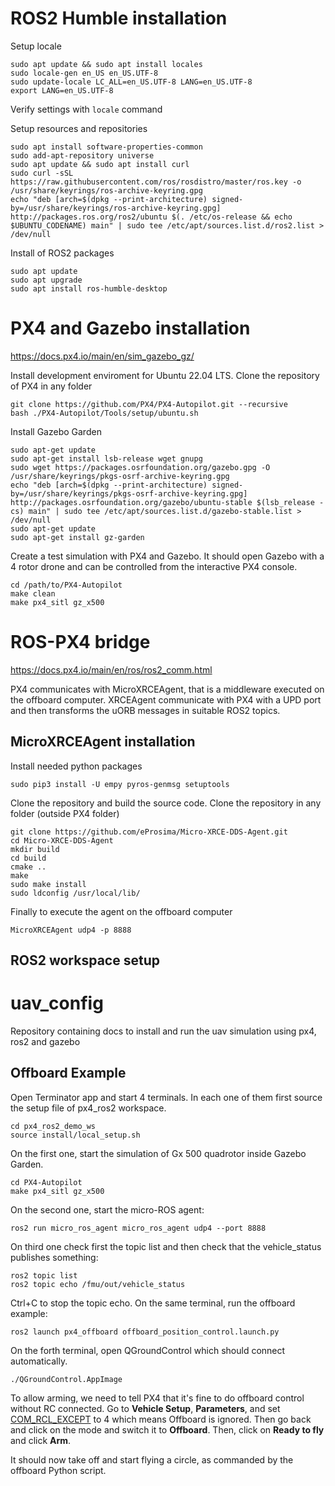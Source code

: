 # ROS2 Humble installation
Setup locale
```
sudo apt update && sudo apt install locales
sudo locale-gen en_US en_US.UTF-8
sudo update-locale LC_ALL=en_US.UTF-8 LANG=en_US.UTF-8
export LANG=en_US.UTF-8
```
Verify settings with `locale` command

Setup resources and repositories
```
sudo apt install software-properties-common
sudo add-apt-repository universe
sudo apt update && sudo apt install curl
sudo curl -sSL https://raw.githubusercontent.com/ros/rosdistro/master/ros.key -o /usr/share/keyrings/ros-archive-keyring.gpg
echo "deb [arch=$(dpkg --print-architecture) signed-by=/usr/share/keyrings/ros-archive-keyring.gpg] http://packages.ros.org/ros2/ubuntu $(. /etc/os-release && echo $UBUNTU_CODENAME) main" | sudo tee /etc/apt/sources.list.d/ros2.list > /dev/null
```
Install of ROS2 packages
```
sudo apt update
sudo apt upgrade
sudo apt install ros-humble-desktop
```

# PX4 and Gazebo installation
https://docs.px4.io/main/en/sim_gazebo_gz/

Install development enviroment for Ubuntu 22.04 LTS. Clone the repository of PX4 in any folder
```
git clone https://github.com/PX4/PX4-Autopilot.git --recursive
bash ./PX4-Autopilot/Tools/setup/ubuntu.sh
```
Install Gazebo Garden
```
sudo apt-get update
sudo apt-get install lsb-release wget gnupg
sudo wget https://packages.osrfoundation.org/gazebo.gpg -O /usr/share/keyrings/pkgs-osrf-archive-keyring.gpg
echo "deb [arch=$(dpkg --print-architecture) signed-by=/usr/share/keyrings/pkgs-osrf-archive-keyring.gpg] http://packages.osrfoundation.org/gazebo/ubuntu-stable $(lsb_release -cs) main" | sudo tee /etc/apt/sources.list.d/gazebo-stable.list > /dev/null
sudo apt-get update
sudo apt-get install gz-garden
```
Create a test simulation with PX4 and Gazebo. It should open Gazebo with a 4 rotor drone and can be controlled from the interactive PX4 console.
```
cd /path/to/PX4-Autopilot
make clean
make px4_sitl gz_x500
```

# ROS-PX4 bridge
https://docs.px4.io/main/en/ros/ros2_comm.html

PX4 communicates with MicroXRCEAgent, that is a middleware executed on the offboard computer. XRCEAgent communicate with PX4 with a UPD port and then transforms the uORB messages in suitable ROS2 topics.

## MicroXRCEAgent installation
Install needed python packages
```
sudo pip3 install -U empy pyros-genmsg setuptools
```
Clone the repository and build the source code. Clone the repository in any folder (outside PX4 folder)
```
git clone https://github.com/eProsima/Micro-XRCE-DDS-Agent.git
cd Micro-XRCE-DDS-Agent
mkdir build
cd build
cmake ..
make
sudo make install
sudo ldconfig /usr/local/lib/
```
Finally to execute the agent on the offboard computer
```
MicroXRCEAgent udp4 -p 8888
```

## ROS2 workspace setup



# uav_config
Repository containing docs to install and run the uav simulation using px4, ros2 and gazebo

## Offboard Example

Open Terminator app and start 4 terminals. In each one of them first source the setup file of px4_ros2 workspace.
```
cd px4_ros2_demo_ws
source install/local_setup.sh
```
On the first one, start the simulation of Gx 500 quadrotor inside Gazebo Garden.
```
cd PX4-Autopilot
make px4_sitl gz_x500
```
On the second one, start the micro-ROS agent:
```
ros2 run micro_ros_agent micro_ros_agent udp4 --port 8888
```
On third one check first the topic list and then check that the vehicle_status publishes something:
```
ros2 topic list
ros2 topic echo /fmu/out/vehicle_status
```
Ctrl+C to stop the topic echo. On the same terminal, run the offboard example:
```
ros2 launch px4_offboard offboard_position_control.launch.py
```

On the forth terminal, open QGroundControl which should connect automatically.
```
./QGroundControl.AppImage
```
To allow arming, we need to tell PX4 that it's fine to do offboard control without RC connected.
Go to **Vehicle Setup**, **Parameters**, and set [COM_RCL_EXCEPT](https://docs.px4.io/main/en/advanced_config/parameter_reference.html#COM_RCL_EXCEPT) to 4 which means Offboard is ignored.
Then go back and click on the mode and switch it to **Offboard**. Then, click on **Ready to fly** and click **Arm**.

It should now take off and start flying a circle, as commanded by the offboard Python script.
